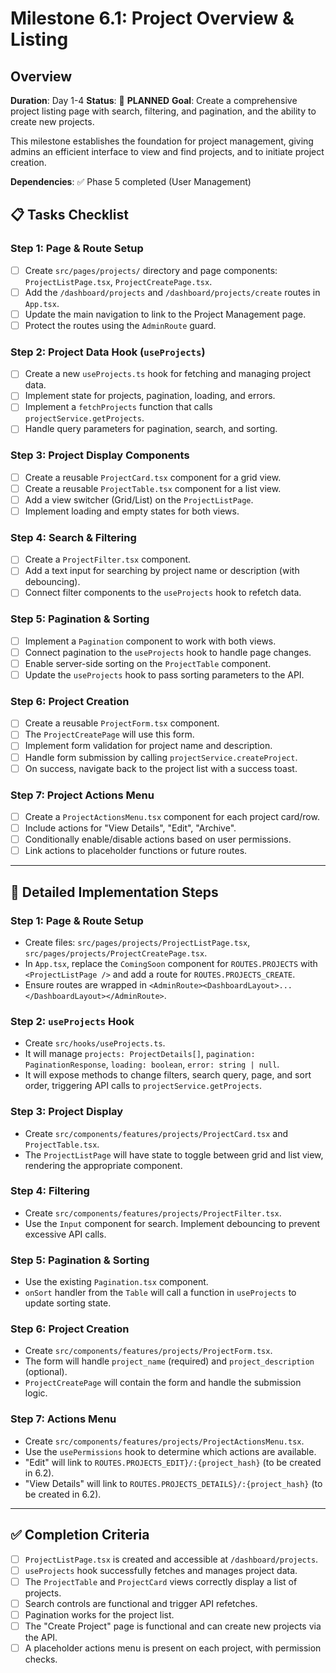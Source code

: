 # Milestone 6.1: Project Overview & Listing

## Overview
**Duration**: Day 1-4
**Status**: 📝 **PLANNED**
**Goal**: Create a comprehensive project listing page with search, filtering, and pagination, and the ability to create new projects.

This milestone establishes the foundation for project management, giving admins an efficient interface to view and find projects, and to initiate project creation.

**Dependencies**: ✅ Phase 5 completed (User Management)

## 📋 Tasks Checklist

### Step 1: Page & Route Setup
- [ ] Create `src/pages/projects/` directory and page components: `ProjectListPage.tsx`, `ProjectCreatePage.tsx`.
- [ ] Add the `/dashboard/projects` and `/dashboard/projects/create` routes in `App.tsx`.
- [ ] Update the main navigation to link to the Project Management page.
- [ ] Protect the routes using the `AdminRoute` guard.

### Step 2: Project Data Hook (`useProjects`)
- [ ] Create a new `useProjects.ts` hook for fetching and managing project data.
- [ ] Implement state for projects, pagination, loading, and errors.
- [ ] Implement a `fetchProjects` function that calls `projectService.getProjects`.
- [ ] Handle query parameters for pagination, search, and sorting.

### Step 3: Project Display Components
- [ ] Create a reusable `ProjectCard.tsx` component for a grid view.
- [ ] Create a reusable `ProjectTable.tsx` component for a list view.
- [ ] Add a view switcher (Grid/List) on the `ProjectListPage`.
- [ ] Implement loading and empty states for both views.

### Step 4: Search & Filtering
- [ ] Create a `ProjectFilter.tsx` component.
- [ ] Add a text input for searching by project name or description (with debouncing).
- [ ] Connect filter components to the `useProjects` hook to refetch data.

### Step 5: Pagination & Sorting
- [ ] Implement a `Pagination` component to work with both views.
- [ ] Connect pagination to the `useProjects` hook to handle page changes.
- [ ] Enable server-side sorting on the `ProjectTable` component.
- [ ] Update the `useProjects` hook to pass sorting parameters to the API.

### Step 6: Project Creation
- [ ] Create a reusable `ProjectForm.tsx` component.
- [ ] The `ProjectCreatePage` will use this form.
- [ ] Implement form validation for project name and description.
- [ ] Handle form submission by calling `projectService.createProject`.
- [ ] On success, navigate back to the project list with a success toast.

### Step 7: Project Actions Menu
- [ ] Create a `ProjectActionsMenu.tsx` component for each project card/row.
- [ ] Include actions for "View Details", "Edit", "Archive".
- [ ] Conditionally enable/disable actions based on user permissions.
- [ ] Link actions to placeholder functions or future routes.

---

## 🔧 Detailed Implementation Steps

### Step 1: Page & Route Setup
- Create files: `src/pages/projects/ProjectListPage.tsx`, `src/pages/projects/ProjectCreatePage.tsx`.
- In `App.tsx`, replace the `ComingSoon` component for `ROUTES.PROJECTS` with `<ProjectListPage />` and add a route for `ROUTES.PROJECTS_CREATE`.
- Ensure routes are wrapped in `<AdminRoute><DashboardLayout>...</DashboardLayout></AdminRoute>`.

### Step 2: `useProjects` Hook
- Create `src/hooks/useProjects.ts`.
- It will manage `projects: ProjectDetails[]`, `pagination: PaginationResponse`, `loading: boolean`, `error: string | null`.
- It will expose methods to change filters, search query, page, and sort order, triggering API calls to `projectService.getProjects`.

### Step 3: Project Display
- Create `src/components/features/projects/ProjectCard.tsx` and `ProjectTable.tsx`.
- The `ProjectListPage` will have state to toggle between grid and list view, rendering the appropriate component.

### Step 4: Filtering
- Create `src/components/features/projects/ProjectFilter.tsx`.
- Use the `Input` component for search. Implement debouncing to prevent excessive API calls.

### Step 5: Pagination & Sorting
- Use the existing `Pagination.tsx` component.
- `onSort` handler from the `Table` will call a function in `useProjects` to update sorting state.

### Step 6: Project Creation
- Create `src/components/features/projects/ProjectForm.tsx`.
- The form will handle `project_name` (required) and `project_description` (optional).
- `ProjectCreatePage` will contain the form and handle the submission logic.

### Step 7: Actions Menu
- Create `src/components/features/projects/ProjectActionsMenu.tsx`.
- Use the `usePermissions` hook to determine which actions are available.
- "Edit" will link to `ROUTES.PROJECTS_EDIT}/:{project_hash}` (to be created in 6.2).
- "View Details" will link to `ROUTES.PROJECTS_DETAILS}/:{project_hash}` (to be created in 6.2).

---

## ✅ Completion Criteria
- [ ] `ProjectListPage.tsx` is created and accessible at `/dashboard/projects`.
- [ ] `useProjects` hook successfully fetches and manages project data.
- [ ] The `ProjectTable` and `ProjectCard` views correctly display a list of projects.
- [ ] Search controls are functional and trigger API refetches.
- [ ] Pagination works for the project list.
- [ ] The "Create Project" page is functional and can create new projects via the API.
- [ ] A placeholder actions menu is present on each project, with permission checks. 